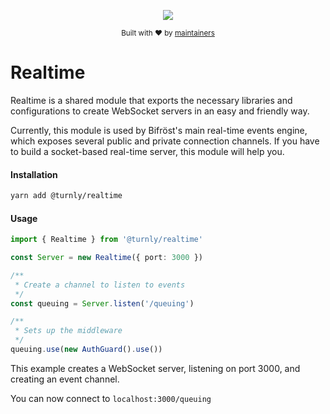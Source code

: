 <div align="center">
  <p align="center">
      <a href="https://turnly.app" target="_blank" rel="noopener">
          <img src="https://raw.githubusercontent.com/turnly/turnly/develop/docs/assets/github-header.png" />
      </a>
  </p>

  <p>
    <sub>
      Built with ❤︎ by
      <a href="https://github.com/turnly/turnly/blob/develop/OWNERS.md">
        maintainers
      </a>
    </sub>
  </p>
</div>

# Realtime

Realtime is a shared module that exports the necessary libraries and configurations
to create WebSocket servers in an easy and friendly way.

Currently, this module is used by Bifröst's main real-time events engine, which exposes
several public and private connection channels. If you have to build a socket-based
real-time server, this module will help you.

#### Installation

```sh
yarn add @turnly/realtime
```

#### Usage

```typescript
import { Realtime } from '@turnly/realtime'

const Server = new Realtime({ port: 3000 })

/**
 * Create a channel to listen to events
 */
const queuing = Server.listen('/queuing')

/**
 * Sets up the middleware
 */
queuing.use(new AuthGuard().use())
```

This example creates a WebSocket server, listening on port 3000,
and creating an event channel.

You can now connect to `localhost:3000/queuing`
